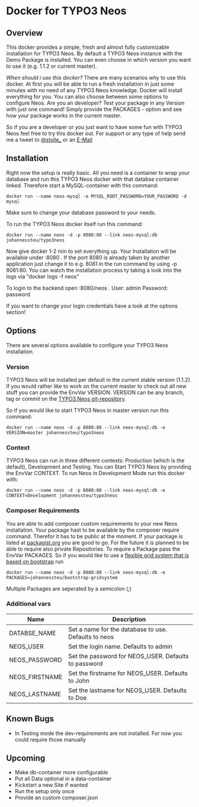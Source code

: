 # Docker for TYPO3 Neos

## Overview
This docker provides a simple, fresh and almost fully customizable installation for TYPO3 Neos.
By default a TYPO3 Neos instance with the Demo Package is installed. You can even choose in which version you want to use it (e.g. 1.1.2 or current master).

*When should i use this docker?*
There are many scenarios why to use this docker. At first you will be able to run a fresh installation in just some minutes with no
need of any TYPO3 Neos knowledge. Docker will install everything for you. You can also choose between some options to configure Neos.
Are you an developer? Test your package in any Version with just one command! Simply provide the PACKAGES - option and 
see how your package works in the current master.

So if you are a developer or you just want to have some fun with TYPO3 Neos feel free to try this docker out.
For support or any type of help send me a tweet to [@stolle_](https://twitter.com/stolle_) or an [E-Mail](js@johannessteu.de)

## Installation
Right now the setup is really basic. All you need is a container to wrap your database and run this TYPO3 Neos docker
with that databse container linked. Therefore start a MySQL-container with this command:

`docker run --name neos-mysql -e MYSQL_ROOT_PASSWORD=YOUR_PASSWORD -d mysql`

Make sure to change your database password to your needs.

To run the TYPO3 Neos docker itself run this command:

`docker run --name neos -d -p 8080:80 --link neos-mysql:db johannessteu/typo3neos`

Now give docker 1-2 min to set everything up. Your Installation will be available under <your-servers-domain>:8080 .
If the port 8080 is already taken by another application just change it to e.g. 8081 in the run command by using 
-p 8081:80. You can watch the installation process ty taking a look into the logs via "docker logs -f neos"

To login to the backend open <your-servers-domain>:8080/neos .
User: admin
Password: password

If you want to change your login credentials have a look at the options section!


## Options
There are several options available to configure your TYPO3 Neos installation.

### Version
TYPO3 Neos will be installed per default in the current stable version (1.1.2). If you would rather like to work on the current master
to check out all new stuff you can provide the EnvVar VERSION. VERSION can be any branch, tag or commit on the [TYPO3.Neos git-repository](https://git.typo3.org/Neos/Distributions/Base.git).

So if you would like to start TYPO3 Neos in master version run this command:

`docker run --name neos -d -p 8080:80 --link neos-mysql:db -e VERSION=master johannessteu/typo3neos`

### Context
TYPO3 Neos can run in three different contexts: Production (which is the default), Development and Testing. You can Start
TYPO3 Neos by providing the EnvVar CONTEXT. To run Neos in Development Mode run this docker with:

`docker run --name neos -d -p 8080:80 --link neos-mysql:db -e CONTEXT=Development johannessteu/typo3neos`

### Composer Requirements
You are able to add composer custom requirements to your new Neos installation. Your package hast to be available by the composer require command. Therefor it has to be public at the moment.
If your package is listed at [packagist.org](http://packagist.org) you are good to go. For the future it is planned to be able to
require also private Repositories. To require a Package pass the EnvVar PACKAGES. So if you would like to use a [flexible grid system that is based on bootstrap](https://github.com/jSteu/JohannesSteu.Bootstrap.GridSystem) 
run

`docker run --name neos -d -p 8080:80 --link neos-mysql:db -e PACKAGES=johannessteu/bootstrap-gridsystem`

Multiple Packages are seperated by a semicolon (;)


### Additional vars

| Name | Description          |
| ------------- | ----------- |
| DATABSE_NAME      | Set a name for the database to use. Defaults to neos |
| NEOS_USER     | Set the login name. Defaults to admin |
| NEOS_PASSWORD     | Set the password for NEOS_USER. Defaults to password |
| NEOS_FIRSTNAME     | Set the firstname for NEOS_USER. Defaults to John |
| NEOS_LASTNAME     | Set the lastname for NEOS_USER. Defaults to Doe |


## Known Bugs
- In Testing mode the dev-requirements are not installed. For now you could require those manually

## Upcoming
- Make db-container more configurable
- Put all Data optional in a data-container
- Kickstart a new Site if wanted
- Run the setup only once
- Provide an custom composer.json